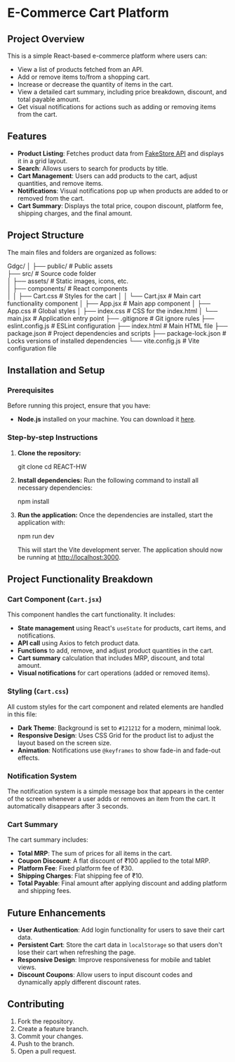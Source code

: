 # E-Commerce Cart Platform

## Project Overview
This is a simple React-based e-commerce platform where users can:
- View a list of products fetched from an API.
- Add or remove items to/from a shopping cart.
- Increase or decrease the quantity of items in the cart.
- View a detailed cart summary, including price breakdown, discount, and total payable amount.
- Get visual notifications for actions such as adding or removing items from the cart.

## Features
- **Product Listing**: Fetches product data from [FakeStore API](https://fakestoreapi.com/) and displays it in a grid layout.
- **Search**: Allows users to search for products by title.
- **Cart Management**: Users can add products to the cart, adjust quantities, and remove items.
- **Notifications**: Visual notifications pop up when products are added to or removed from the cart.
- **Cart Summary**: Displays the total price, coupon discount, platform fee, shipping charges, and the final amount.

## Project Structure
The main files and folders are organized as follows:

Gdgc/
│
├── public/              # Public assets \
├── src/                 # Source code folder \
│   ├── assets/          # Static images, icons, etc. \
│   ├── components/      # React components \
│   │   ├── Cart.css     # Styles for the cart
│   │   └── Cart.jsx     # Main cart functionality component
│   ├── App.jsx          # Main app component
│   ├── App.css          # Global styles
│   ├── index.css        # CSS for the index.html
│   └── main.jsx         # Application entry point
├── .gitignore           # Git ignore rules
├── eslint.config.js     # ESLint configuration
├── index.html           # Main HTML file
├── package.json         # Project dependencies and scripts
├── package-lock.json    # Locks versions of installed dependencies
└── vite.config.js       # Vite configuration file


## Installation and Setup

### Prerequisites
Before running this project, ensure that you have:
- **Node.js** installed on your machine. You can download it [here](https://nodejs.org/).

### Step-by-step Instructions

1. **Clone the repository:**
   
   git clone <repository-url>
   cd REACT-HW
   

2. **Install dependencies:**
   Run the following command to install all necessary dependencies:

   npm install


3. **Run the application:**
   Once the dependencies are installed, start the application with:
   
   npm run dev

   This will start the Vite development server. The application should now be running at [http://localhost:3000](http://localhost:3000).

## Project Functionality Breakdown

### Cart Component (`Cart.jsx`)
This component handles the cart functionality. It includes:
- **State management** using React's `useState` for products, cart items, and notifications.
- **API call** using Axios to fetch product data.
- **Functions** to add, remove, and adjust product quantities in the cart.
- **Cart summary** calculation that includes MRP, discount, and total amount.
- **Visual notifications** for cart operations (added or removed items).

### Styling (`Cart.css`)
All custom styles for the cart component and related elements are handled in this file:
- **Dark Theme**: Background is set to `#121212` for a modern, minimal look.
- **Responsive Design**: Uses CSS Grid for the product list to adjust the layout based on the screen size.
- **Animation**: Notifications use `@keyframes` to show fade-in and fade-out effects.

### Notification System
The notification system is a simple message box that appears in the center of the screen whenever a user adds or removes an item from the cart. It automatically disappears after 3 seconds.

### Cart Summary
The cart summary includes:
- **Total MRP**: The sum of prices for all items in the cart.
- **Coupon Discount**: A flat discount of ₹100 applied to the total MRP.
- **Platform Fee**: Fixed platform fee of ₹30.
- **Shipping Charges**: Flat shipping fee of ₹10.
- **Total Payable**: Final amount after applying discount and adding platform and shipping fees.

## Future Enhancements
- **User Authentication**: Add login functionality for users to save their cart data.
- **Persistent Cart**: Store the cart data in `localStorage` so that users don't lose their cart when refreshing the page.
- **Responsive Design**: Improve responsiveness for mobile and tablet views.
- **Discount Coupons**: Allow users to input discount codes and dynamically apply different discount rates.

## Contributing
1. Fork the repository.
2. Create a feature branch.
3. Commit your changes.
4. Push to the branch.
5. Open a pull request.
